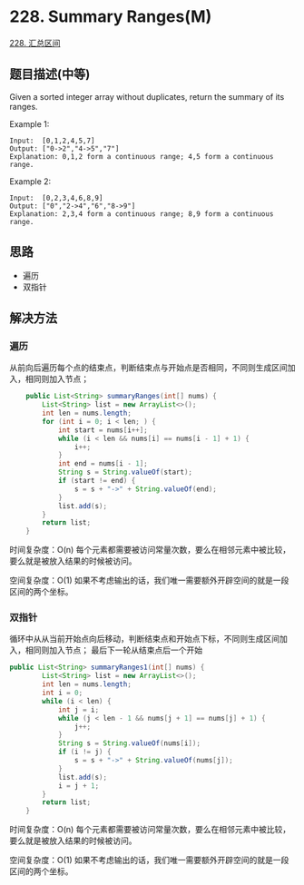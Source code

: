 # 228. Summary Ranges(M)

[228. 汇总区间](https://leetcode-cn.com/problems/summary-ranges/)

## 题目描述(中等)

Given a sorted integer array without duplicates, return the summary of its ranges.

Example 1:
```
Input:  [0,1,2,4,5,7]
Output: ["0->2","4->5","7"]
Explanation: 0,1,2 form a continuous range; 4,5 form a continuous range.
```
Example 2:
```
Input:  [0,2,3,4,6,8,9]
Output: ["0","2->4","6","8->9"]
Explanation: 2,3,4 form a continuous range; 8,9 form a continuous range.
```

## 思路

- 遍历
- 双指针


## 解决方法

### 遍历

从前向后遍历每个点的结束点，判断结束点与开始点是否相同，不同则生成区间加入，相同则加入节点；

```java
    public List<String> summaryRanges(int[] nums) {
        List<String> list = new ArrayList<>();
        int len = nums.length;
        for (int i = 0; i < len; ) {
            int start = nums[i++];
            while (i < len && nums[i] == nums[i - 1] + 1) {
                i++;
            }
            int end = nums[i - 1];
            String s = String.valueOf(start);
            if (start != end) {
                s = s + "->" + String.valueOf(end);
            }
            list.add(s);
        }
        return list;
    }

```

时间复杂度：O(n) 每个元素都需要被访问常量次数，要么在相邻元素中被比较，要么就是被放入结果的时候被访问。

空间复杂度：O(1) 如果不考虑输出的话，我们唯一需要额外开辟空间的就是一段区间的两个坐标。


### 双指针

循环中从从当前开始点向后移动，判断结束点和开始点下标，不同则生成区间加入，相同则加入节点；
最后下一轮从结束点后一个开始

```java
public List<String> summaryRanges1(int[] nums) {
        List<String> list = new ArrayList<>();
        int len = nums.length;
        int i = 0;
        while (i < len) {
            int j = i;
            while (j < len - 1 && nums[j + 1] == nums[j] + 1) {
                j++;
            }
            String s = String.valueOf(nums[i]);
            if (i != j) {
                s = s + "->" + String.valueOf(nums[j]);
            }
            list.add(s);
            i = j + 1;
        }
        return list;
    }
```

时间复杂度：O(n) 每个元素都需要被访问常量次数，要么在相邻元素中被比较，要么就是被放入结果的时候被访问。

空间复杂度：O(1) 如果不考虑输出的话，我们唯一需要额外开辟空间的就是一段区间的两个坐标。